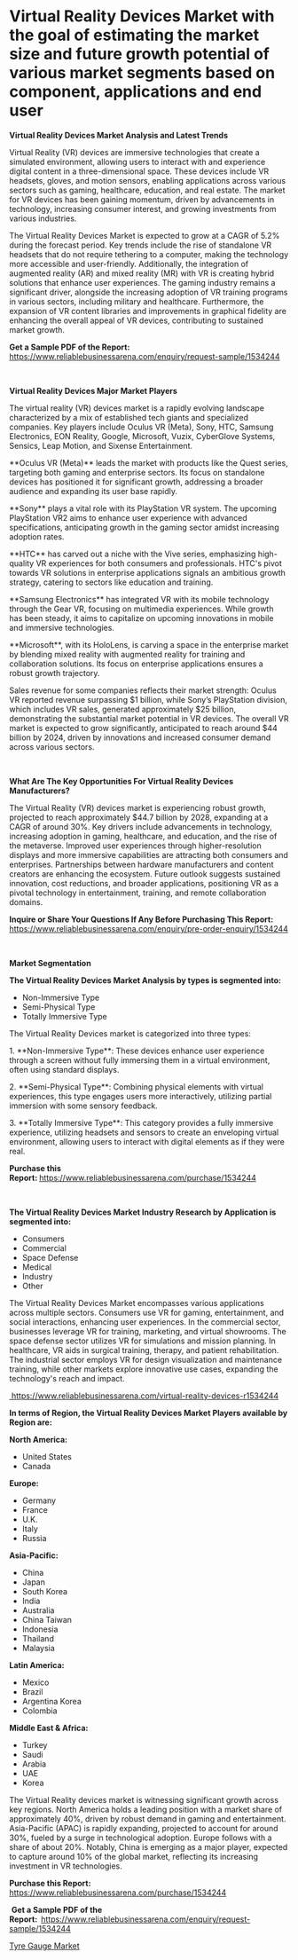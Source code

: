 <p><h1>Virtual Reality Devices Market with the goal of estimating the market size and future growth potential of various market segments based on component, applications and end user</h1></p><p><strong>Virtual Reality Devices Market Analysis and Latest Trends</strong></p>
<p><p>Virtual Reality (VR) devices are immersive technologies that create a simulated environment, allowing users to interact with and experience digital content in a three-dimensional space. These devices include VR headsets, gloves, and motion sensors, enabling applications across various sectors such as gaming, healthcare, education, and real estate. The market for VR devices has been gaining momentum, driven by advancements in technology, increasing consumer interest, and growing investments from various industries.</p><p>The Virtual Reality Devices Market is expected to grow at a CAGR of 5.2% during the forecast period. Key trends include the rise of standalone VR headsets that do not require tethering to a computer, making the technology more accessible and user-friendly. Additionally, the integration of augmented reality (AR) and mixed reality (MR) with VR is creating hybrid solutions that enhance user experiences. The gaming industry remains a significant driver, alongside the increasing adoption of VR training programs in various sectors, including military and healthcare. Furthermore, the expansion of VR content libraries and improvements in graphical fidelity are enhancing the overall appeal of VR devices, contributing to sustained market growth.</p></p>
<p><strong>Get a Sample PDF of the Report:&nbsp;</strong> <a href="https://www.reliablebusinessarena.com/enquiry/request-sample/1534244?utm_campaign=2527&utm_medium=2&utm_source=Github&utm_content=ia&utm_term=08042025&utm_id=virtual-reality-devices">https://www.reliablebusinessarena.com/enquiry/request-sample/1534244</a></p>
<p>&nbsp;</p>
<p><strong>Virtual Reality Devices Major Market Players</strong></p>
<p><p>The virtual reality (VR) devices market is a rapidly evolving landscape characterized by a mix of established tech giants and specialized companies. Key players include Oculus VR (Meta), Sony, HTC, Samsung Electronics, EON Reality, Google, Microsoft, Vuzix, CyberGlove Systems, Sensics, Leap Motion, and Sixense Entertainment.</p><p>**Oculus VR (Meta)** leads the market with products like the Quest series, targeting both gaming and enterprise sectors. Its focus on standalone devices has positioned it for significant growth, addressing a broader audience and expanding its user base rapidly.</p><p>**Sony** plays a vital role with its PlayStation VR system. The upcoming PlayStation VR2 aims to enhance user experience with advanced specifications, anticipating growth in the gaming sector amidst increasing adoption rates.</p><p>**HTC** has carved out a niche with the Vive series, emphasizing high-quality VR experiences for both consumers and professionals. HTC's pivot towards VR solutions in enterprise applications signals an ambitious growth strategy, catering to sectors like education and training.</p><p>**Samsung Electronics** has integrated VR with its mobile technology through the Gear VR, focusing on multimedia experiences. While growth has been steady, it aims to capitalize on upcoming innovations in mobile and immersive technologies.</p><p>**Microsoft**, with its HoloLens, is carving a space in the enterprise market by blending mixed reality with augmented reality for training and collaboration solutions. Its focus on enterprise applications ensures a robust growth trajectory.</p><p>Sales revenue for some companies reflects their market strength: Oculus VR reported revenue surpassing $1 billion, while Sony’s PlayStation division, which includes VR sales, generated approximately $25 billion, demonstrating the substantial market potential in VR devices. The overall VR market is expected to grow significantly, anticipated to reach around $44 billion by 2024, driven by innovations and increased consumer demand across various sectors.</p></p>
<p>&nbsp;</p>
<p><strong>What Are The Key Opportunities For Virtual Reality Devices Manufacturers?</strong></p>
<p><p>The Virtual Reality (VR) devices market is experiencing robust growth, projected to reach approximately $44.7 billion by 2028, expanding at a CAGR of around 30%. Key drivers include advancements in technology, increasing adoption in gaming, healthcare, and education, and the rise of the metaverse. Improved user experiences through higher-resolution displays and more immersive capabilities are attracting both consumers and enterprises. Partnerships between hardware manufacturers and content creators are enhancing the ecosystem. Future outlook suggests sustained innovation, cost reductions, and broader applications, positioning VR as a pivotal technology in entertainment, training, and remote collaboration domains.</p></p>
<p><strong>Inquire or Share Your Questions If Any Before Purchasing This Report:</strong> <a href="https://www.reliablebusinessarena.com/enquiry/pre-order-enquiry/1534244?utm_campaign=2527&utm_medium=2&utm_source=Github&utm_content=ia&utm_term=08042025&utm_id=virtual-reality-devices">https://www.reliablebusinessarena.com/enquiry/pre-order-enquiry/1534244</a></p>
<p>&nbsp;</p>
<p><strong>Market Segmentation</strong></p>
<p><strong>The Virtual Reality Devices Market Analysis by types is segmented into:</strong></p>
<p><ul><li>Non-Immersive Type</li><li>Semi-Physical Type</li><li>Totally Immersive Type</li></ul></p>
<p><p>The Virtual Reality Devices market is categorized into three types: </p><p>1. **Non-Immersive Type**: These devices enhance user experience through a screen without fully immersing them in a virtual environment, often using standard displays. </p><p>2. **Semi-Physical Type**: Combining physical elements with virtual experiences, this type engages users more interactively, utilizing partial immersion with some sensory feedback. </p><p>3. **Totally Immersive Type**: This category provides a fully immersive experience, utilizing headsets and sensors to create an enveloping virtual environment, allowing users to interact with digital elements as if they were real.</p></p>
<p><strong>Purchase this Report:&nbsp;</strong><a href="https://www.reliablebusinessarena.com/purchase/1534244?utm_campaign=2527&utm_medium=2&utm_source=Github&utm_content=ia&utm_term=08042025&utm_id=virtual-reality-devices">https://www.reliablebusinessarena.com/purchase/1534244</a></p>
<p>&nbsp;</p>
<p><strong>The Virtual Reality Devices Market Industry Research by Application is segmented into:</strong></p>
<p><ul><li>Consumers</li><li>Commercial</li><li>Space Defense</li><li>Medical</li><li>Industry</li><li>Other</li></ul></p>
<p><p>The Virtual Reality Devices Market encompasses various applications across multiple sectors. Consumers use VR for gaming, entertainment, and social interactions, enhancing user experiences. In the commercial sector, businesses leverage VR for training, marketing, and virtual showrooms. The space defense sector utilizes VR for simulations and mission planning. In healthcare, VR aids in surgical training, therapy, and patient rehabilitation. The industrial sector employs VR for design visualization and maintenance training, while other markets explore innovative use cases, expanding the technology's reach and impact.</p></p>
<p><a href="https://www.reliablebusinessarena.com/virtual-reality-devices-r1534244?utm_campaign=2527&utm_medium=2&utm_source=Github&utm_content=ia&utm_term=08042025&utm_id=virtual-reality-devices">&nbsp;https://www.reliablebusinessarena.com/virtual-reality-devices-r1534244</a></p>
<p><strong>In terms of Region, the Virtual Reality Devices Market Players available by Region are:</strong></p>
<p>
    <p> <strong> North America: </strong>
        <ul>
            <li>United States</li>
            <li>Canada</li>
        </ul>
        </p> 
    <p> <strong> Europe: </strong>
        <ul>
            <li>Germany</li>
            <li>France</li>
            <li>U.K.</li>
            <li>Italy</li>
            <li>Russia</li>
        </ul>
        </p> 
    <p> <strong> Asia-Pacific: </strong>
        <ul>
            <li>China</li>
            <li>Japan</li>
            <li>South Korea</li>
            <li>India</li>
            <li>Australia</li>
            <li>China Taiwan</li>
            <li>Indonesia</li>
            <li>Thailand</li>
            <li>Malaysia</li>
        </ul>
        </p> 
    <p> <strong> Latin America: </strong>
        <ul>
            <li>Mexico</li>
            <li>Brazil</li>
            <li>Argentina Korea</li>
            <li>Colombia</li>
        </ul>
        </p> 
    <p> <strong> Middle East & Africa: </strong>
        <ul>
            <li>Turkey</li>
            <li>Saudi</li>
            <li>Arabia</li>
            <li>UAE</li>
            <li>Korea</li>
        </ul>
    </p>
    </p>
<p><p>The Virtual Reality devices market is witnessing significant growth across key regions. North America holds a leading position with a market share of approximately 40%, driven by robust demand in gaming and entertainment. Asia-Pacific (APAC) is rapidly expanding, projected to account for around 30%, fueled by a surge in technological adoption. Europe follows with a share of about 20%. Notably, China is emerging as a major player, expected to capture around 10% of the global market, reflecting its increasing investment in VR technologies.</p></p>
<p><strong>Purchase this Report: </strong><a href="https://www.reliablebusinessarena.com/purchase/1534244?utm_campaign=2527&utm_medium=2&utm_source=Github&utm_content=ia&utm_term=08042025&utm_id=virtual-reality-devices">https://www.reliablebusinessarena.com/purchase/1534244</a></p>
<p>&nbsp;<strong>Get a Sample PDF of the Report:&nbsp;&nbsp;</strong><a href="https://www.reliablebusinessarena.com/enquiry/request-sample/1534244?utm_campaign=2527&utm_medium=2&utm_source=Github&utm_content=ia&utm_term=08042025&utm_id=virtual-reality-devices">https://www.reliablebusinessarena.com/enquiry/request-sample/1534244</a></p>
<p><strong></strong></p>
<p><p><a href="https://github.com/roffefaith6l/Market-Research-Report-List-1/blob/main/tyre-gauge-market.md?utm_campaign=2527&utm_medium=2&utm_source=Github&utm_content=ia&utm_term=08042025&utm_id=virtual-reality-devices">Tyre Gauge Market</a></p></p>